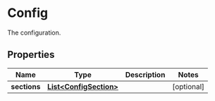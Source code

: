 

# Config

The configuration.

## Properties

| Name | Type | Description | Notes |
|------------ | ------------- | ------------- | -------------|
|**sections** | [**List&lt;ConfigSection&gt;**](ConfigSection.md) |  |  [optional] |



